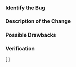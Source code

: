 
<!--
* Fill out the template below.  
* After you create the pull request, all status checks must be pass before a maintainer reviews your contribution.
-->

### Identify the Bug

<!--
Link to the issue describing the bug that you're fixing.
If there is not yet an issue for your bug, please open a new issue and then link to that issue in your pull request.
-->

### Description of the Change

<!--
We must be able to understand the design of your change from this description. If we can't get a good idea of what the code will be doing from the description here, the pull request may be closed at the maintainers' discretion. Keep in mind that the maintainer reviewing this PR may not be familiar with or have worked with the code here recently, so please walk us through the concepts.
-->

### Possible Drawbacks
<!-- What are the possible side-effects or negative impacts of the code change? -->

### Verification 

<!--
What process did you follow to verify that the change has not introduced any regressions? Describe the actions you performed (including buttons you clicked, text you typed, commands you ran, etc.), and describe the results you observed.
-->

[ ]
